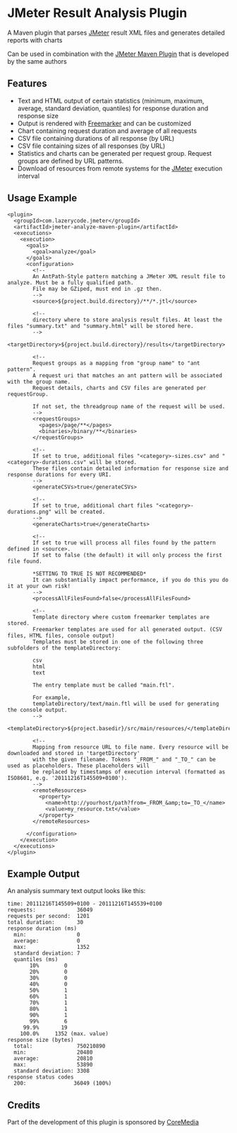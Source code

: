 JMeter Result Analysis Plugin
======================

A Maven plugin that parses [JMeter][2] result XML files and generates detailed reports with charts

Can be used in combination with the [JMeter Maven Plugin][1] that is developed by the same authors

Features
--------
* Text and HTML output of certain statistics (minimum, maximum, average, standard deviation, quantiles) for response duration and response size
* Output is rendered with [Freemarker][4] and can be customized
* Chart containing request duration and average of all requests
* CSV file containing durations of all response (by URL)
* CSV file containing sizes of all responses (by URL)
* Statistics and charts can be generated per request group. Request groups are defined by URL patterns.
* Download of resources from remote systems for the [JMeter][2] execution interval

Usage Example
-------------

    <plugin>
      <groupId>com.lazerycode.jmeter</groupId>
      <artifactId>jmeter-analyze-maven-plugin</artifactId>
      <executions>
        <execution>
          <goals>
            <goal>analyze</goal>
          </goals>
          <configuration>
            <!--
            An AntPath-Style pattern matching a JMeter XML result file to analyze. Must be a fully qualified path.
            File may be GZiped, must end in .gz then.
            -->
            <source>${project.build.directory}/**/*.jtl</source>

            <!--
            directory where to store analysis result files. At least the files "summary.txt" and "summary.html" will be stored here.
            -->
            <targetDirectory>${project.build.directory}/results</targetDirectory>

            <!--
            Request groups as a mapping from "group name" to "ant pattern".
            A request uri that matches an ant pattern will be associated with the group name.
            Request details, charts and CSV files are generated per requestGroup.

            If not set, the threadgroup name of the request will be used.
            -->
            <requestGroups>
              <pages>/page/**</pages>
              <binaries>/binary/**</binaries>
            </requestGroups>

            <!--
            If set to true, additional files "<category>-sizes.csv" and "<category>-durations.csv" will be stored.
            These files contain detailed information for response size and response durations for every URI.
            -->
            <generateCSVs>true</generateCSVs>

            <!--
            If set to true, additional chart files "<category>-durations.png" will be created.
            -->
            <generateCharts>true</generateCharts>

            <!--
            If set to true will process all files found by the pattern defined in <source>.
            If set to false (the default) it will only process the first file found.

            *SETTING TO TRUE IS NOT RECOMMENDED*
            It can substantially impact performance, if you do this you do it at your own risk!
            -->
            <processAllFilesFound>false</processAllFilesFound>

            <!--
            Template directory where custom freemarker templates are stored.
            Freemarker templates are used for all generated output. (CSV files, HTML files, console output)
            Templates must be stored in one of the following three subfolders of the templateDirectory:

            csv
            html
            text

            The entry template must be called "main.ftl".

            For example,
            templateDirectory/text/main.ftl will be used for generating the console output.
            -->
            <templateDirectory>${project.basedir}/src/main/resources/</templateDirectory>

            <!--
            Mapping from resource URL to file name. Every resource will be downloaded and stored in 'targetDirectory'
            with the given filename. Tokens "_FROM_" and "_TO_" can be used as placeholders. These placeholders will
            be replaced by timestamps of execution interval (formatted as ISO8601, e.g. '20111216T145509+0100').
            -->
            <remoteResources>
              <property>
                <name>http://yourhost/path?from=_FROM_&amp;to=_TO_</name>
                <value>my_resource.txt</value>
              </property>
            </remoteResources>

          </configuration>
        </execution>
      </executions>
    </plugin>

Example Output
--------------
An analysis summary text output looks like this:


    time: 20111216T145509+0100 - 20111216T145539+0100
    requests:             36049
    requests per second:  1201
    total duration:       30
    response duration (ms)
      min:                0
      average:            0
      max:                1352
      standard deviation: 7
      quantiles (ms)
           10%        0
           20%        0
           30%        0
           40%        0
           50%        1
           60%        1
           70%        1
           80%        1
           90%        1
           99%        6
         99.9%       19
        100.0%     1352 (max. value)
    response size (bytes)
      total:              750210890
      min:                20480
      average:            20810
      max:                53890
      standard deviation: 3308
    response status codes
      200:               36049 (100%)

Credits
--------------

Part of the development of this plugin is sponsored by [CoreMedia][3]

[1]:    http://jmeter.lazerycode.com                                "JMeter Maven Plugin"
[2]:    http://jakarta.apache.org/jmeter/                           "JMeter"
[3]:    http://www.coremedia.com                                    "CoreMedia AG"
[4]:    http://freemarker.sourceforge.net/                          "Freemarker"